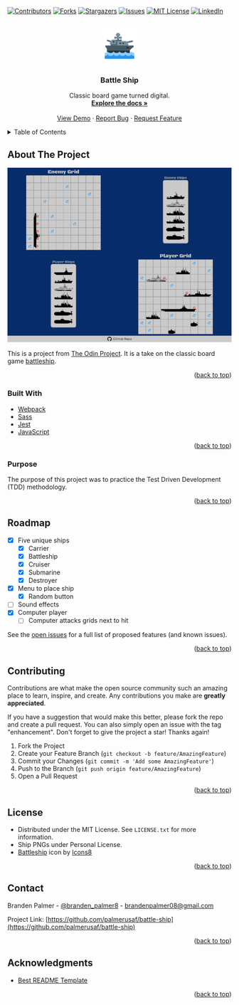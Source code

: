 <div id="top"></div>
<!--
*** Thanks for checking out the Best-README-Template. If you have a suggestion
*** that would make this better, please fork the repo and create a pull request
*** or simply open an issue with the tag "enhancement".
*** Don't forget to give the project a star!
*** Thanks again! Now go create something AMAZING! :D
-->

<!-- PROJECT SHIELDS -->
<!--
*** I'm using markdown "reference style" links for readability.
*** Reference links are enclosed in brackets [ ] instead of parentheses ( ).
*** See the bottom of this document for the declaration of the reference variables
*** for contributors-url, forks-url, etc. This is an optional, concise syntax you may use.
*** https://www.markdownguide.org/basic-syntax/#reference-style-links
-->

[![Contributors][contributors-shield]][contributors-url]
[![Forks][forks-shield]][forks-url]
[![Stargazers][stars-shield]][stars-url]
[![Issues][issues-shield]][issues-url]
[![MIT License][license-shield]][license-url]
[![LinkedIn][linkedin-shield]][linkedin-url]

<!-- PROJECT LOGO -->
<br />
<div align="center">
  <a href="https://github.com/palmerusaf/battle-ship">
    <img src="src/imgs/favicon.png" alt="Logo" width="80" height="80">
  </a>

<h3 align="center">Battle Ship</h3>

  <p align="center">
    Classic board game turned digital.
    <br />
    <a href="https://github.com/palmerusaf/battle-ship"><strong>Explore the docs »</strong></a>
    <br />
    <br />
    <a href="https://palmerusaf.github.io/battle-ship">View Demo</a>
    ·
    <a href="https://github.com/palmerusaf/battle-ship/issues">Report Bug</a>
    ·
    <a href="https://github.com/palmerusaf/battle-ship/issues">Request Feature</a>
  </p>
</div>

<!-- TABLE OF CONTENTS -->
<details>
  <summary>Table of Contents</summary>
  <ol>
    <li>
      <a href="#about-the-project">About The Project</a>
      <ul>
        <li><a href="#built-with">Built With</a></li>
        <li><a href="#purpose">Purpose</a></li>
      </ul>
    </li>
    <li><a href="#roadmap">Roadmap</a></li>
    <li><a href="#contributing">Contributing</a></li>
    <li><a href="#license">License</a></li>
    <li><a href="#contact">Contact</a></li>
    <li><a href="#acknowledgments">Acknowledgments</a></li>
  </ol>
</details>

<!-- ABOUT THE PROJECT -->

## About The Project

[![Product Name Screen Shot][product-screenshot]](https://example.com)

This is a project from [The Odin Project](https://www.theodinproject.com/lessons/node-path-javascript-battleship). It is a take on the classic board game [battleship](<https://en.wikipedia.org/wiki/Battleship_(game)>).

<p align="right">(<a href="#top">back to top</a>)</p>

### Built With

- [Webpack](https://webpack.js.org/)
- [Sass](https://sass-lang.com/)
- [Jest](https://jestjs.io/)
- [JavaScript](https://www.javascript.com/)

<p align="right">(<a href="#top">back to top</a>)</p>

### Purpose

The purpose of this project was to practice the Test Driven Development (TDD) methodology.

<p align="right">(<a href="#top">back to top</a>)</p>

<!-- ROADMAP -->

## Roadmap

- [x] Five unique ships
  - [x] Carrier
  - [x] Battleship
  - [x] Cruiser
  - [x] Submarine
  - [x] Destroyer
- [x] Menu to place ship
  - [x] Random button
- [ ] Sound effects
- [x] Computer player
  - [ ] Computer attacks grids next to hit

See the [open issues](https://github.com/palmerusaf/battle-ship/issues) for a full list of proposed features (and known issues).

<p align="right">(<a href="#top">back to top</a>)</p>

<!-- CONTRIBUTING -->

## Contributing

Contributions are what make the open source community such an amazing place to learn, inspire, and create. Any contributions you make are **greatly appreciated**.

If you have a suggestion that would make this better, please fork the repo and create a pull request. You can also simply open an issue with the tag "enhancement".
Don't forget to give the project a star! Thanks again!

1. Fork the Project
2. Create your Feature Branch (`git checkout -b feature/AmazingFeature`)
3. Commit your Changes (`git commit -m 'Add some AmazingFeature'`)
4. Push to the Branch (`git push origin feature/AmazingFeature`)
5. Open a Pull Request

<p align="right">(<a href="#top">back to top</a>)</p>

<!-- LICENSE -->

## License

- Distributed under the MIT License. See `LICENSE.txt` for more information.
- Ship PNGs under Personal License.
- <a target="_blank" href="https://icons8.com/icon/17887/battleship">Battleship</a> icon by <a target="_blank" href="https://icons8.com">Icons8</a>

<p align="right">(<a href="#top">back to top</a>)</p>

<!-- CONTACT -->

## Contact

Branden Palmer - [@branden_palmer8](https://twitter.com/branden_palmer8) - brandenpalmer08@gmail.com

Project Link: [https://github.com/palmerusaf/battle-ship](https://github.com/palmerusaf/battle-ship)

<p align="right">(<a href="#top">back to top</a>)</p>

<!-- ACKNOWLEDGMENTS -->

## Acknowledgments

- [Best README Template](https://github.com/othneildrew/Best-README-Template)

<p align="right">(<a href="#top">back to top</a>)</p>

<!-- MARKDOWN LINKS & IMAGES -->
<!-- https://www.markdownguide.org/basic-syntax/#reference-style-links -->

[contributors-shield]: https://img.shields.io/github/contributors/palmerusaf/battle-ship.svg?style=for-the-badge
[contributors-url]: https://github.com/palmerusaf/battle-ship/graphs/contributors
[forks-shield]: https://img.shields.io/github/forks/palmerusaf/battle-ship.svg?style=for-the-badge
[forks-url]: https://github.com/palmerusaf/battle-ship/network/members
[stars-shield]: https://img.shields.io/github/stars/palmerusaf/battle-ship.svg?style=for-the-badge
[stars-url]: https://github.com/palmerusaf/battle-ship/stargazers
[issues-shield]: https://img.shields.io/github/issues/palmerusaf/battle-ship.svg?style=for-the-badge
[issues-url]: https://github.com/palmerusaf/battle-ship/issues
[license-shield]: https://img.shields.io/github/license/palmerusaf/battle-ship.svg?style=for-the-badge
[license-url]: https://github.com/palmerusaf/battle-ship/blob/master/LICENSE.txt
[linkedin-shield]: https://img.shields.io/badge/-LinkedIn-black.svg?style=for-the-badge&logo=linkedin&colorB=555
[linkedin-url]: https://linkedin.com/in/branden-palmer-968765120
[product-screenshot]: src/imgs/screen-shot.png
